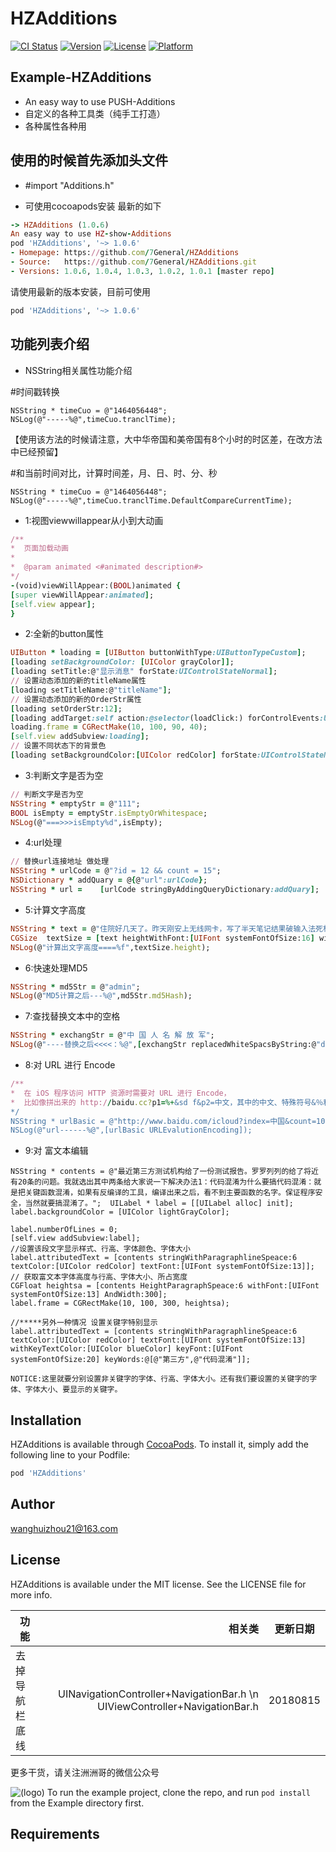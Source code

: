 # HZAdditions

[![CI Status](https://img.shields.io/travis/wanghuizhou21@163.com/HZAdditions.svg?style=flat)](https://travis-ci.org/wanghuizhou21@163.com/HZAdditions)
[![Version](https://img.shields.io/cocoapods/v/HZAdditions.svg?style=flat)](https://cocoapods.org/pods/HZAdditions)
[![License](https://img.shields.io/cocoapods/l/HZAdditions.svg?style=flat)](https://cocoapods.org/pods/HZAdditions)
[![Platform](https://img.shields.io/cocoapods/p/HZAdditions.svg?style=flat)](https://cocoapods.org/pods/HZAdditions)


## Example-HZAdditions
* An easy way to use PUSH-Additions
* 自定义的各种工具类（纯手工打造）
* 各种属性各种用

## 使用的时候首先添加头文件
* #import "Additions.h"

* 可使用cocoapods安装
最新的如下
```ruby
-> HZAdditions (1.0.6)
An easy way to use HZ-show-Additions
pod 'HZAdditions', '~> 1.0.6'
- Homepage: https://github.com/7General/HZAdditions
- Source:   https://github.com/7General/HZAdditions.git
- Versions: 1.0.6, 1.0.4, 1.0.3, 1.0.2, 1.0.1 [master repo]

```


请使用最新的版本安装，目前可使用
```ruby
pod 'HZAdditions', '~> 1.0.6'
```

## 功能列表介绍
* NSString相关属性功能介绍

#时间戳转换
```objc
NSString * timeCuo = @"1464056448";
NSLog(@"-----%@",timeCuo.tranclTime);
```
【使用该方法的时候请注意，大中华帝国和美帝国有8个小时的时区差，在改方法中已经预留】

#和当前时间对比，计算时间差，月、日、时、分、秒
```objc
NSString * timeCuo = @"1464056448";
NSLog(@"-----%@",timeCuo.tranclTime.DefaultCompareCurrentTime);
```

* 1:视图viewwillappear从小到大动画

```ruby
/**
*  页面加载动画
*
*  @param animated <#animated description#>
*/
-(void)viewWillAppear:(BOOL)animated {
[super viewWillAppear:animated];
[self.view appear];
}
```
* 2:全新的button属性
```ruby
UIButton * loading = [UIButton buttonWithType:UIButtonTypeCustom];
[loading setBackgroundColor: [UIColor grayColor]];
[loading setTitle:@"显示消息" forState:UIControlStateNormal];
// 设置动态添加的新的titleName属性
[loading setTitleName:@"titleName"];
// 设置动态添加的新的OrderStr属性
[loading setOrderStr:12];
[loading addTarget:self action:@selector(loadClick:) forControlEvents:UIControlEventTouchUpInside];
loading.frame = CGRectMake(10, 100, 90, 40);
[self.view addSubview:loading];
// 设置不同状态下的背景色
[loading setBackgroundColor:[UIColor redColor] forState:UIControlStateNormal];

```
* 3:判断文字是否为空
```ruby
// 判断文字是否为空
NSString * emptyStr = @"111";
BOOL isEmpty = emptyStr.isEmptyOrWhitespace;
NSLog(@"===>>>isEmpty%d",isEmpty);

```
* 4:url处理
```ruby
// 替换url连接地址 做处理
NSString * urlCode = @"?id = 12 && count = 15";
NSDictionary * addQuary = @{@"url":urlCode};
NSString * url =    [urlCode stringByAddingQueryDictionary:addQuary];
```
* 5:计算文字高度
```ruby
NSString * text = @"住院好几天了。昨天刚安上无线网卡，写了半天笔记结果破输入法死机白忙活了，还得重搞。";
CGSize  textSize = [text heightWithFont:[UIFont systemFontOfSize:16] width:120];
NSLog(@"计算出文字高度====%f",textSize.height);
```
* 6:快速处理MD5
```ruby
NSString * md5Str = @"admin";
NSLog(@"MD5计算之后---%@",md5Str.md5Hash);
```

* 7:查找替换文本中的空格
```ruby
NSString * exchangStr = @"中 国 人 名 解 放 军";
NSLog(@"----替换之后<<<<：%@",[exchangStr replacedWhiteSpacsByString:@"ddd"]);
```

* 8:对 URL 进行 Encode
```ruby
/**
*  在 iOS 程序访问 HTTP 资源时需要对 URL 进行 Encode，
*  比如像拼出来的 http://baidu.cc?p1=%+&sd f&p2=中文，其中的中文、特殊符号&％和空格都必须进行转译才能正确访问。
*/
NSString * urlBasic = @"http://www.baidu.com/icloud?index=中国&count=10";
NSLog(@"url------%@",[urlBasic URLEvalutionEncoding]);

```

* 9:对 富文本编辑
```objc
NSString * contents = @"最近第三方测试机构给了一份测试报告。罗罗列列的给了将近有20条的问题。我就选出其中两条给大家说一下解决办法1：代码混淆为什么要搞代码混淆：就是把关键函数混淆，如果有反编译的工具，编译出来之后，看不到主要函数的名字。保证程序安全，当然就要搞混淆了。";  UILabel * label = [[UILabel alloc] init];
label.backgroundColor = [UIColor lightGrayColor];

label.numberOfLines = 0;
[self.view addSubview:label];
//设置该段文字显示样式、行高、字体颜色、字体大小
label.attributedText = [contents stringWithParagraphlineSpeace:6 textColor:[UIColor redColor] textFont:[UIFont systemFontOfSize:13]];
// 获取富文本字体高度与行高、字体大小、所占宽度
CGFloat heightsa = [contents HeightParagraphSpeace:6 withFont:[UIFont systemFontOfSize:13] AndWidth:300];
label.frame = CGRectMake(10, 100, 300, heightsa);

//*****另外一种情况 设置关键字特别显示
label.attributedText = [contents stringWithParagraphlineSpeace:6 textColor:[UIColor redColor] textFont:[UIFont systemFontOfSize:13] withKeyTextColor:[UIColor blueColor] keyFont:[UIFont systemFontOfSize:20] keyWords:@[@"第三方",@"代码混淆"]];

NOTICE:这里就要分别设置非关键字的字体、行高、字体大小。还有我们要设置的关键字的字体、字体大小、要显示的关键字。

```

## Installation

HZAdditions is available through [CocoaPods](https://cocoapods.org). To install
it, simply add the following line to your Podfile:

```ruby
pod 'HZAdditions'
```

## Author

wanghuizhou21@163.com

## License
HZAdditions is available under the MIT license. See the LICENSE file for more info.

| 功能        | 相关类   |  更新日期  |
| --------   | -----:  | :----:  |
| 去掉导航栏底线     | UINavigationController+NavigationBar.h \n UIViewController+NavigationBar.h |   20180815     |



更多干货，请关注洲洲哥的微信公众号

![(logo)](https://mmbiz.qlogo.cn/mmbiz/wFa30ADx7kLiboiaPKbKSTypo5VSAOShxYUf5zZ4JgQqadyy8J6GzHFvfAYicu5F8Ew0ngVibRM8qcaSxtjyX3blPA/0?wx_fmt=jpeg)
To run the example project, clone the repo, and run `pod install` from the Example directory first.

## Requirements




